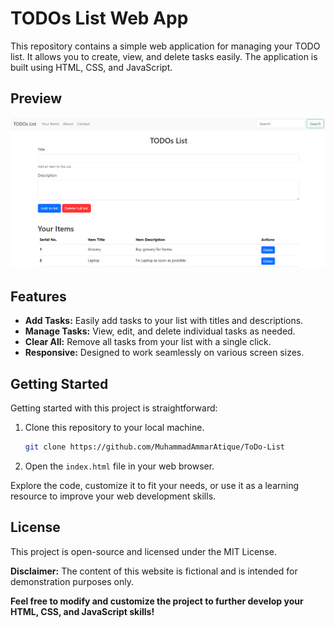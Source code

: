 
# TODOs List Web App

This repository contains a simple web application for managing your TODO list. It allows you to create, view, and delete tasks easily. The application is built using HTML, CSS, and JavaScript.

## Preview

![TODOs List Preview](img/preview.png)

## Features

- **Add Tasks:** Easily add tasks to your list with titles and descriptions.
- **Manage Tasks:** View, edit, and delete individual tasks as needed.
- **Clear All:** Remove all tasks from your list with a single click.
- **Responsive:** Designed to work seamlessly on various screen sizes.

## Getting Started

Getting started with this project is straightforward:

1. Clone this repository to your local machine.
   ```sh
   git clone https://github.com/MuhammadAmmarAtique/ToDo-List
   ```

2. Open the `index.html` file in your web browser.

Explore the code, customize it to fit your needs, or use it as a learning resource to improve your web development skills.

## License

This project is open-source and licensed under the MIT License.

**Disclaimer:**
The content of this website is fictional and is intended for demonstration purposes only.

**Feel free to modify and customize the project to further develop your HTML, CSS, and JavaScript skills!**

